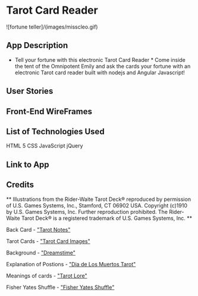# Tarot Card Reader

![fortune teller]/(images/misscleo.gif)
## App Description
* Tell your fortune with this electronic Tarot Card Reader *
 Come inside the tent of the Omnipotent Emily and ask the cards your fortune with an electronic Tarot card reader built with nodejs and Angular Javascript!


## User Stories 

## Front-End WireFrames

## List of Technologies Used

HTML 5
CSS
JavaScript
jQuery 

## Link to App

## Credits

** Illustrations from the Rider-Waite Tarot Deck® reproduced by permission of U.S. Games Systems, Inc., Stamford, CT 06902 USA. Copyright (c)1910 by U.S. Games Systems, Inc. Further reproduction prohibited. The Rider-Waite Tarot Deck® is a registered trademark of U.S. Games Systems, Inc. **

Back Card - ["Tarot Notes"](http://tarotnotes-majorandminor.blogspot.com/2011/03/review-by-zanna-tarot-of-pagan-cats.html)

Tarot Cards - ["Tarot Card Images"](http://blog.goo.ne.jp/valet_de_coupe/e/cb9361a10db2c819ee498cf250f66813)

Background - ["Dreamstime"](http://www.dreamstime.com/stock-illustration-fortune-teller-seamless-pattern-fun-colorful-themed-tarot-cards-palmistry-moons-stars-gypsy-tellers-crystal-image46429452)

Explanation of Postions - ["Dia de Los Muertos Tarot"](http://www.diadelosmuertostarot.com/spreads/html/horseshoe.html)

Meanings of cards - ["Tarot Lore"](http://www.tarotlore.com/tarot-cards/)

Fisher Yates Shuffle - ["Fisher Yates Shuffle"](http://stackoverflow.com/questions/2450954/how-to-randomize-shuffle-a-javascript-array)
